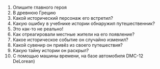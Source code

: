 1. Опишите главного героя
2.  В древнюю Грецию
3. Какой исторический персонаж его встретил?
4. Какую ошибку в учебнике истории обнаружил путешественник?
5. Это как-то не реально!
6. Как отреагировали местные жители на его появление?
7. Какое историческое событие он случайно изменил?
8. Какой сувенир он привёз из своего путешествия?
9. Какую тайну истории он раскрыл?
10. С помощью машины времени, на базе автомобиля DMC-12 DeLorean)
